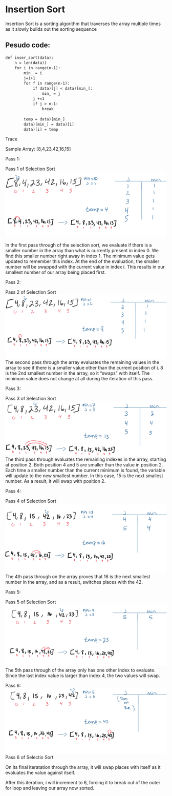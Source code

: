 # Insertion Sort

Insertion Sort is a sorting algorithm that traverses the array multiple times as it slowly builds out the sorting sequence

## Pesudo code:

```
def inser_sort(data):
    n = len(data))
    for i in range(n-1):
        min_ = i
        j=i+1
        for f in range(n-1):
            if data)[j] < data)[min_]:
                min_ = j
            j +=1
            if j > n-1:
                break

        temp = data)[min_]
        data)[min_] = data)[i]
        data)[i] = temp
```


Trace

Sample Array: [8,4,23,42,16,15]

Pass 1:

Pass 1 of Selection Sort
![Insertion Sort](pass1.png)

In the first pass through of the selection sort, we evaluate if there is a smaller number in the array than what is currently present in index 0. We find this smaller number right away in index 1. The minimum value gets updated to remember this index. At the end of the evaluation, the smaller number will be swapped with the current value in index i. This results in our smallest number of our array being placed first.

Pass 2:

Pass 2 of Selection Sort
![Insertion Sort](pass2.png)
The second pass through the array evaluates the remaining values in the array to see if there is a smaller value other than the current position of i. 8 is the 2nd smallest number in the array, so it “swaps” with itself. The minimum value does not change at all during the iteration of this pass.

Pass 3:

Pass 3 of Selection Sort
![Insertion Sort](pass3.png)
The third pass through evaluates the remaining indexes in the array, starting at position 2. Both position 4 and 5 are smaller than the value in position 2. Each time a smaller number than the current minimum is found, the variable will update to the new smallest number. In this case, 15 is the next smallest number. As a result, it will swap with position 2.

Pass 4:

Pass 4 of Selection Sort
![Insertion Sort](pass4.png)
The 4th pass through on the array proves that 16 is the next smallest number in the array, and as a result, switches places with the 42.

Pass 5:

Pass 5 of Selection Sort
![Insertion Sort](pass5.png)
The 5th pass through of the array only has one other index to evaluate. Since the last index value is larger than index 4, the two values will swap.

Pass 6:
![Insertion Sort](pass6.png)
Pass 6 of Selectio Sort

On its final iteratation through the array, it will swap places with itself as it evaluates the value against itself.

After this iteration, i will increment to 6, forcing it to break out of the outer for loop and leaving our array now sorted.